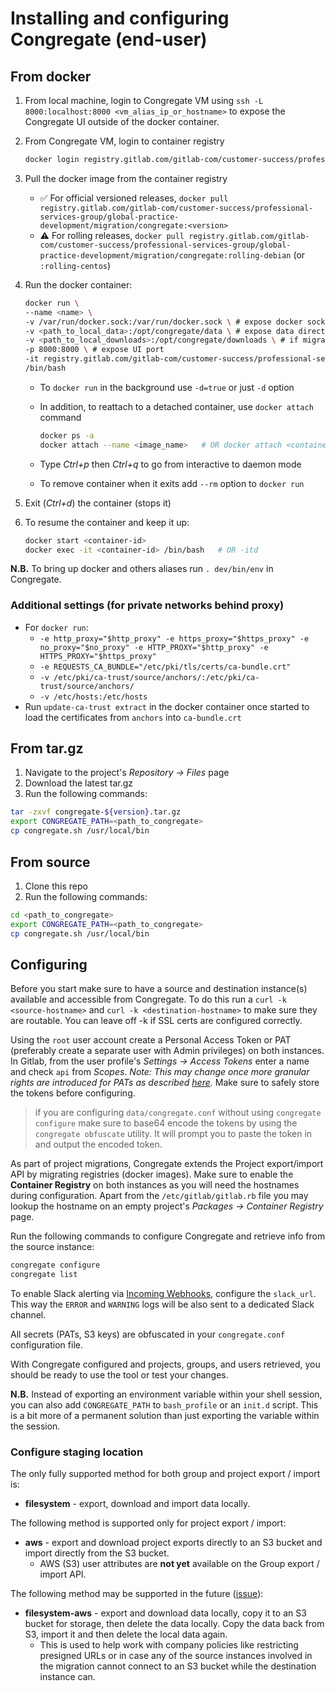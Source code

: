 # Installing and configuring Congregate (end-user)

## From docker

1. From local machine, login to Congregate VM using `ssh -L 8000:localhost:8000 <vm_alias_ip_or_hostname>` to expose the Congregate UI outside of the docker container.
1. From Congregate VM, login to container registry

    ```bash
    docker login registry.gitlab.com/gitlab-com/customer-success/professional-services-group/global-practice-development/migration/congregate -u <user name> -p <personal token>
    ```

1. Pull the docker image from the container registry
    * :white_check_mark: For official versioned releases, `docker pull registry.gitlab.com/gitlab-com/customer-success/professional-services-group/global-practice-development/migration/congregate:<version>`
    * :warning: For rolling releases, `docker pull registry.gitlab.com/gitlab-com/customer-success/professional-services-group/global-practice-development/migration/congregate:rolling-debian` (or `:rolling-centos`)
1. Run the docker container:

    ```bash
    docker run \
    --name <name> \
    -v /var/run/docker.sock:/var/run/docker.sock \ # expose docker socket as volume
    -v <path_to_local_data>:/opt/congregate/data \ # expose data directory as volume
    -v <path_to_local_downloads>:/opt/congregate/downloads \ # if migrating from GitLab expose downloads directory as volume
    -p 8000:8000 \ # expose UI port
    -it registry.gitlab.com/gitlab-com/customer-success/professional-services-group/global-practice-development/migration/congregate:<version> \
    /bin/bash
    ```

   * To `docker run` in the background use `-d=true` or just `-d` option
   * In addition, to reattach to a detached container, use `docker attach` command

      ```bash
      docker ps -a
      docker attach --name <image_name>   # OR docker attach <container_id>
      ```

   * Type *Ctrl+p* then *Ctrl+q* to go from interactive to daemon mode
   * To remove container when it exits add `--rm` option to `docker run`

1. Exit (*Ctrl+d*) the container (stops it)
1. To resume the container and keep it up:

    ```bash
    docker start <container-id>
    docker exec -it <container-id> /bin/bash   # OR -itd
    ```

**N.B.** To bring up docker and others aliases run `. dev/bin/env` in Congregate.

### Additional settings (for private networks behind proxy)

* For `docker run`:
  * `-e http_proxy="$http_proxy" -e https_proxy="$https_proxy" -e no_proxy="$no_proxy" -e HTTP_PROXY="$http_proxy" -e HTTPS_PROXY="$https_proxy"`
  * `-e REQUESTS_CA_BUNDLE="/etc/pki/tls/certs/ca-bundle.crt"`
  * `-v /etc/pki/ca-trust/source/anchors/:/etc/pki/ca-trust/source/anchors/`
  * `-v /etc/hosts:/etc/hosts`
* Run `update-ca-trust extract` in the docker container once started to load the certificates from `anchors` into `ca-bundle.crt`

## From tar.gz

1. Navigate to the project's *Repository -> Files* page
2. Download the latest tar.gz
3. Run the following commands:

```bash
tar -zxvf congregate-${version}.tar.gz
export CONGREGATE_PATH=<path_to_congregate>
cp congregate.sh /usr/local/bin
```

## From source

1. Clone this repo
2. Run the following commands:

```bash
cd <path_to_congregate>
export CONGREGATE_PATH=<path_to_congregate>
cp congregate.sh /usr/local/bin
```

## Configuring

Before you start make sure to have a source and destination instance(s) available and accessible from Congregate. To do this run a `curl -k <source-hostname>` and `curl -k <destination-hostname>` to make sure they are routable. You can leave off -k if SSL certs are configured correctly.

Using the `root` user account create a Personal Access Token or PAT (preferably create a separate user with Admin privileges) on both instances.
In Gitlab, from the user profile's *Settings -> Access Tokens* enter a name and check `api` from *Scopes*. *Note: This may change once more granular rights are introduced for PATs as described [here](https://gitlab.com/groups/gitlab-org/-/epics/637).*
Make sure to safely store the tokens before configuring.

> if you are configuring `data/congregate.conf` without using `congregate configure` make sure to base64 encode the tokens by using the `congregate obfuscate` utility. It will prompt you to paste the token in and output the encoded token. 

As part of project migrations, Congregate extends the Project export/import API by migrating registries (docker images).
Make sure to enable the **Container Registry** on both instances as you will need the hostnames during configuration.
Apart from the `/etc/gitlab/gitlab.rb` file you may lookup the hostname on an empty project's *Packages -> Container Registry* page.

Run the following commands to configure Congregate and retrieve info from the source instance:

```bash
congregate configure
congregate list
```

To enable Slack alerting via [Incoming Webhooks](https://api.slack.com/messaging/webhooks), configure the `slack_url`. This way the `ERROR` and `WARNING` logs will be also sent to a dedicated Slack channel.

All secrets (PATs, S3 keys) are obfuscated in your `congregate.conf` configuration file.

With Congregate configured and projects, groups, and users retrieved, you should be ready to use the tool or test your changes.

**N.B.** Instead of exporting an environment variable within your shell session, you can also add `CONGREGATE_PATH` to `bash_profile` or an `init.d` script. This is a bit more of a permanent solution than just exporting the variable within the session.

### Configure staging location

The only fully supported method for both group and project export / import is:

* **filesystem** - export, download and import data locally.

The following method is supported only for project export / import:

* **aws** - export and download project exports directly to an S3 bucket and import directly from the S3 bucket.
  * AWS (S3) user attributes are **not yet** available on the Group export / import API.

The following method may be supported in the future ([issue](https://gitlab.com/gitlab-com/customer-success/professional-services-group/global-practice-development/migration/congregate/issues/119)):

* **filesystem-aws** - export and download data locally, copy it to an S3 bucket for storage, then delete the data locally. Copy the data back from S3, import it and then delete the local data again.
  * This is used to help work with company policies like restricting presigned URLs or in case any of the source instances involved in the migration cannot connect to an S3 bucket while the destination instance can.
